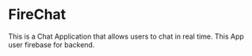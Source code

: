 # FireChat
This is a Chat Application that allows users to chat in real time. This App user firebase for backend. 
